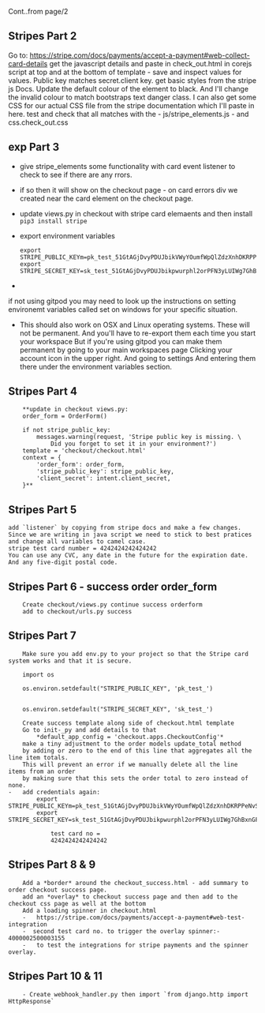 Cont..from page/2
## Stripes Part 2
Go to:
    https://stripe.com/docs/payments/accept-a-payment#web-collect-card-details
    get the javascript details and paste in check_out.html in corejs script at top and at the bottom of template - 
    save and inspect values for values. Public key matches secret.client key. 
    get basic styles from the stripe js Docs.  Update the default colour of the element to black.
    And I'll change the invalid colour to match bootstraps text danger class.
    I can also get some CSS for our actual CSS file from the stripe documentation
    which I'll paste in here.  test and check that all matches with the 
    -   js/stripe_elements.js 
    -   and css.check_out.css
## exp Part 3
  - give stripe_elements some functionality with card event listener to check to see if there are any rrors.
  - if so then it will show on the checkout page - on card errors div we created near the card element on the checkout page.
  - update views.py in checkout with stripe card elemaents and then install `pip3 install stripe`
  - export environment variables
  
        export STRIPE_PUBLIC_KEYm=pk_test_51GtAGjDvyPDUJbikVWyYOumfWpQlZdzXnhDKRPPeNvSX0RTApmHnUmOvnsgpHwaqoUUp5ekqlKl8xxHlcFyKKvVT00WWP5gmouy 
        export STRIPE_SECRET_KEY=sk_test_51GtAGjDvyPDUJbikpwurphl2orPFN3yLUIWg7GhBxnGFoyPtIhS1RjlSldLJjsItel7d2OWONC3Yj8uPudKqXpmS00hqKMIbtF
  - 
  if not using gitpod you may need to look up the instructions on setting environemt variables called set on windows for your specific situation.
  - This should also work on OSX and Linux operating systems.  These will not be permanent. And you'll have to re-export them each time you start your workspace
    But if you're using gitpod you can make them permanent by going to your main workspaces page
    Clicking your account icon in the upper right. And going to settings
    And entering them there under the environment variables section.  
## Stripes Part 4
        **update in checkout views.py:
        order_form = OrderForm()

        if not stripe_public_key:
            messages.warning(request, 'Stripe public key is missing. \
                Did you forget to set it in your environment?')
        template = 'checkout/checkout.html'
        context = {
            'order_form': order_form,
            'stripe_public_key': stripe_public_key,
            'client_secret': intent.client_secret,
        }**
## Stripes Part 5
    add `listener` by copying from stripe docs and make a few changes. 
    Since we are writing in java script we need to stick to best pratices and change all variables to camel case.
    stripe test card number = 4242424242424242
    You can use any CVC, any date in the future for the expiration date.
    And any five-digit postal code.
## Stripes Part 6 - success order order_form
        Create checkout/views.py continue success orderform
        add to checkout/urls.py success
## Stripes Part 7
        Make sure you add env.py to your project so that the Stripe card system works and that it is secure.
        
        import os

        os.environ.setdefault("STRIPE_PUBLIC_KEY", 'pk_test_')

    
        os.environ.setdefault("STRIPE_SECRET_KEY", 'sk_test_')
        
        Create success template along side of checkout.html template
        Go to init-_py and add details to that
            *default_app_config = 'checkout.apps.CheckoutConfig'*
        make a tiny adjustment to the order models update_total method
        by adding or zero to the end of this line that aggregates all the line item totals.
        This will prevent an error if we manually delete all the line items from an order
        by making sure that this sets the order total to zero instead of none.
    -   add credentials again:
            export STRIPE_PUBLIC_KEYm=pk_test_51GtAGjDvyPDUJbikVWyYOumfWpQlZdzXnhDKRPPeNvSX0RTApmHnUmOvnsgpHwaqoUUp5ekqlKl8xxHlcFyKKvVT00WWP5gmouy 
            export STRIPE_SECRET_KEY=sk_test_51GtAGjDvyPDUJbikpwurphl2orPFN3yLUIWg7GhBxnGFoyPtIhS1RjlSldLJjsItel7d2OWONC3Yj8uPudKqXpmS00hqKMIbtF

                test card no = 
                4242424242424242
## Stripes Part 8 & 9
        Add a *border* around the checkout_success.html - add summary to order checkout success page.
        add an *overlay* to checkout success page and then add to the checkout css page as well at the bottom
        Add a loading spinner in checkout.html
        -   https://stripe.com/docs/payments/accept-a-payment#web-test-integration
        -  second test card no. to trigger the overlay spinner:- 4000002500003155
        -   to test the integrations for stripe payments and the spinner overlay.
## Stripes Part 10 & 11
        - Create webhook_handler.py then import `from django.http import HttpResponse`
        
        